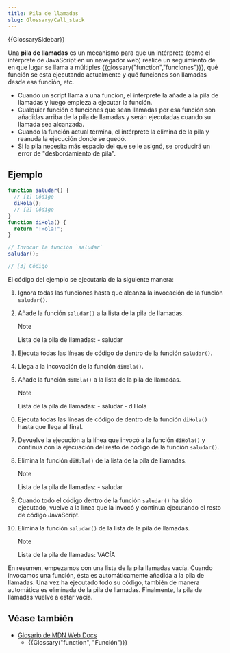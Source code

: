 ```yaml
---
title: Pila de llamadas
slug: Glossary/Call_stack
---
```


{{GlossarySidebar}}

Una **pila de llamadas** es un mecanismo para que un intérprete (como el intérprete de JavaScript en un navegador web) realice un seguimiento de en que lugar se llama a múltiples {{glossary("function","funciones")}}, qué función se esta ejecutando actualmente y qué funciones son llamadas desde esa función, etc.

- Cuando un script llama a una función, el intérprete la añade a la pila de llamadas y luego empieza a ejecutar la función.
- Cualquier función o funciones que sean llamadas por esa función son añadidas arriba de la pila de llamadas y serán ejecutadas cuando su llamada sea alcanzada.
- Cuando la función actual termina, el intérprete la elimina de la pila y reanuda la ejecución donde se quedó.
- Si la pila necesita más espacio del que se le asignó, se producirá un error de "desbordamiento de pila".

## Ejemplo

```js
function saludar() {
  // [1] Código
  diHola();
  // [2] Código
}
function diHola() {
  return "!Hola!";
}

// Invocar la función `saludar`
saludar();

// [3] Código
```

El código del ejemplo se ejecutaría de la siguiente manera:

1. Ignora todas las funciones hasta que alcanza la invocación de la función `saludar()`.
2. Añade la función `saludar()` a la lista de la pila de llamadas.

   > [!NOTE]
   > Lista de la pila de llamadas:
   > \- saludar

3. Ejecuta todas las líneas de código de dentro de la función `saludar()`.
4. Llega a la incovación de la función `diHola()`.
5. Añade la función `diHola()` a la lista de la pila de llamadas.

   > [!NOTE]
   > Lista de la pila de llamadas:
   > \- saludar
   > \- diHola

6. Ejecuta todas las líneas de código de dentro de la función `diHola()` hasta que llega al final.
7. Devuelve la ejecución a la línea que invocó a la función `diHola()` y continua con la ejecuación del resto de código de la función `saludar()`.
8. Elimina la función `diHola()` de la lista de la pila de llamadas.

   > [!NOTE]
   > Lista de la pila de llamadas:
   > \- saludar

9. Cuando todo el código dentro de la función `saludar()` ha sido ejecutado, vuelve a la línea que la invocó y continua ejecutando el resto de código JavaScript.
10. Elimina la función `saludar()` de la lista de la pila de llamadas.

    > [!NOTE]
    > Lista de la pila de llamadas:
    > VACÍA

En resumen, empezamos con una lista de la pila llamadas vacía. Cuando invocamos una función, ésta es automáticamente añadida a la pila de llamadas. Una vez ha ejecutado todo su código, también de manera automática es eliminada de la pila de llamadas. Finalmente, la pila de llamadas vuelve a estar vacía.

## Véase también

- [Glosario de MDN Web Docs](/es/docs/Glossary)
  - {{Glossary("function", "Función")}}
